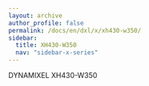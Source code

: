 ```yaml
---
layout: archive
author_profile: false
permalink: /docs/en/dxl/x/xh430-w350/
sidebar:
  title: XH430-W350
  nav: "sidebar-x-series"
---
```


DYNAMIXEL XH430-W350
